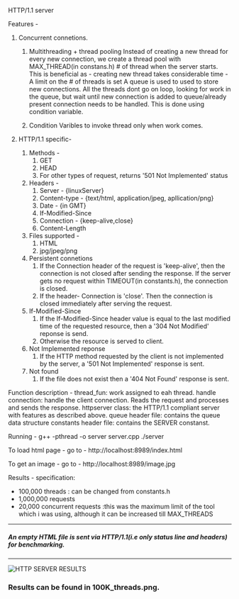 HTTP/1.1 server

Features - 
1. Concurrent connetions.
    1. Multithreading + thread pooling
    Instead of creating a new thread for every new connection, we create a thread pool with MAX_THREAD(in constans.h) # of thread when the server starts.
    This is beneficial as - creating new thread takes considerable time
                          - A limit on the # of threads is set
    A queue is used to used to store new connections.
    All the threads dont go on loop, looking for work in the queue, but wait until new connection is added to queue/already present connection needs to be handled. This is done using condition variable.
     

    2. Condition Varibles to invoke thread only when work comes.

2. HTTP/1.1 specific-
    1. Methods -
        1. GET
        2. HEAD
        3. For other types of request, returns '501 Not Implemented' status
    2. Headers - 
        1. Server - {linuxServer}
        2. Content-type - {text/html, application/jpeg, apllication/png}
        3. Date - {in GMT}
        4. If-Modified-Since
        5. Connection - {keep-alive,close}
        6. Content-Length
    3. Files supported -
        1. HTML
        2. jpg/jpeg/png
    4. Persistent connetions 
        1. If the Connection header of the request is 'keep-alive', then the connection is not closed after sending the response. If the server gets no request within TIMEOUT(in constants.h), the connection is closed.
        2. If the header- Connection is 'close'. Then the connection is closed immediately after serving the request.
    5. If-Modified-Since
        1. If the If-Modified-Since header value is equal to the last modified time of the requested resource, then a '304 Not Modified' reponse is send.
        2. Otherwise the resource is served to client.
    6. Not Implemented reponse
        1. If the HTTP method requested by the client is not implemented by the server, a '501 Not Implemented' response is sent.
    7. Not found
        1. If the file does not exist then a '404 Not Found' response is sent.


Function description - 
thread_fun: work assigned to eah thread.
handle connection: handle the client connection. Reads the request and processes and sends the response.
httpserver class: the HTTP/1.1 compliant server with features as described above.
queue header file: contains the queue data structure
constants header file: contains the SERVER constanst. 

Running - 
g++ -pthread -o server server.cpp
./server

To load html page -
go to - http://localhost:8989/index.html

To get an image - 
go to - http://localhost:8989/image.jpg

Results - 
specification:
- 100,000 threads   : can be changed from constants.h
- 1,000,000 requests
- 20,000 concurrent requests    :this was the maximum limit of the tool which i was using, although it can be increased till MAX_THREADS
---
##### An empty HTML file is sent via HTTP/1.1(i.e only status line and headers) for benchmarking.
---
![HTTP SERVER RESULTS](100k_threads.png "Results for the above specifications")

### Results can be found in 100K_threads.png.
